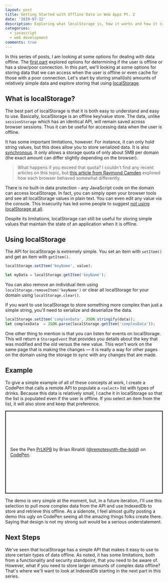 ```yaml
---
layout: post
title: Getting Started with Offline Data in Web Apps Pt. 2
date: '2019-07-12'
description: Exploring what localStorage is, how it works and how it can be used to store and access data offline.
categories:
  - javascript
  - web development
comments: true
---
```


In this series of posts, I am looking at some options for dealing with data offline. The [first part](/blog/offline-data-pt1) explored options for determining if the user is offline or has a slow/poor connection. In this part, we'll looking at some options for storing data that we can access when the user is offline or even cache for those with a poor connection. Let's start by storing small(ish) amounts of relatively simple data and explore storing that using [localStorage](https://developer.mozilla.org/en-US/docs/Web/API/Window/localStorage).

## What is localStorage?

The best part of localStorage is that it is both easy to understand and easy to use. Basically, localStorage is an offline key/value store. The data, unlike `sessionStorage` which has an identical API, will remain saved across browser sessions. Thus it can be useful for accessing data when the user is offline.

It has some important limitations, however. For instance, it can only hold string values, but this does allow you to store serialized data. It is also [synchronous](https://www.quora.com/Is-localStorage-in-HTML5-always-synchronous). It only allows a storage quota of only about 5MB per domain (the exact amount can differ slightly depending on the browser).

> What happens if you exceed that quota? I couldn't find any recent articles on this topic, but [this article from Raymond Camden](https://www.raymondcamden.com/2015/04/14/blowing-up-localstorage-or-what-happens-when-you-exceed-quota) explored how each browser behaved somewhat differently.

There is no built-in data protection - any JavaScript code on the domain can access localStorage. In fact, you can simply open your browser tools and see all localStorage values in plain text. You can even edit any value via the console. This insecurity has led some people to suggest [not using localStorage at all](https://dev.to/rdegges/please-stop-using-local-storage-1i04).

Despite its limitations, localStorage can still be useful for storing simple values that maintain the state of an application when it is offline.

## Using localStorage

The API for localStorage is extremely simple. You set an item with `setItem()` and get an item with `getItem()`.

```javascript
localStorage.setItem('keyName', value);

let myData = localStorage.getItem('keyName');
```

You can also remove an individual item using `localStorage.removeItem('keyName')` or clear all localStorage for your domain using `localStorage.clear()`.

If you want to use localStorage to store something more complex than just a simple string, you'll need to serialize and deserialize the data.

```javascript
localStorage.setItem('complexData', JSON.stringify(data));
let complexData  = JSON.parse(localStorage.getItem('complexData'));
```

One other thing to mention is that you can listen for events on localStorage. This will return a `StorageEvent` that provides you details about the key that was modified and the old versus the new value. This won't work on the same page that is making the changes — it is really a way for other pages on the domain using the storage to sync with any changes that are made.

## Example

To give a simple example of all of these concepts at work, I create a CodePen that calls a remote API to populate a `<select>` list with types of drinks. Because this data is relatively small, I cache it in localStorage so that the list is populated even if the user is offline. If you select an item from the list, it will also store and keep that preference.

<p class="codepen" data-height="265" data-theme-id="0" data-default-tab="js,result" data-user="remotesynth-the-bold" data-slug-hash="PrLKPB" style="height: 265px; box-sizing: border-box; display: flex; align-items: center; justify-content: center; border: 2px solid; margin: 1em 0; padding: 1em;" data-pen-title="PrLKPB">
  <span>See the Pen <a href="https://codepen.io/remotesynth-the-bold/pen/PrLKPB/">
  PrLKPB</a> by Brian Rinaldi (<a href="https://codepen.io/remotesynth-the-bold">@remotesynth-the-bold</a>)
  on <a href="https://codepen.io">CodePen</a>.</span>
</p>
<script async src="https://static.codepen.io/assets/embed/ei.js"></script>

The demo is very simple at the moment, but, in a future iteration, I'll use this selection to pull more complex data from the API and use IndexedDb to store and retrieve this offline. As a sidenote, I feel almost guilty posting a demo this ugly on CodePen seeing all the amazing things folks create there. Saying that design is not my strong suit would be a serious understatement.

## Next Steps

We've seen that localStorage has a simple API that makes it easy to use to store certain types of data offline. As noted, it has some limitations, both from a functionality and security standpoint, that you need to be aware of. However, what if you need to store larger amounts of complex data offline? That's where we'll want to look at IndexedDb starting in the next part in this series.